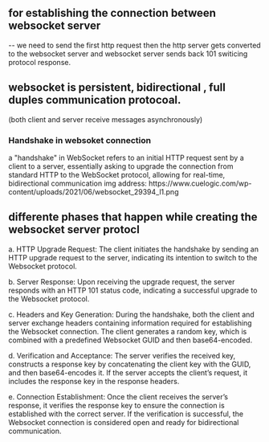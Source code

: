 ## for establishing the connection between websocket server

-- we need to send the first http request then the http server gets converted to the websocket server
and websocket server sends back 101 switicing protocol response.

## websocket is persistent, bidirectional , full duples communication protocoal.

(both client and server receive messages asynchronously)

<h3>Handshake in websoket connection </h3>
a "handshake" in WebSocket refers to an initial HTTP request sent by a client to a server, essentially asking to upgrade the connection from standard HTTP to the WebSocket protocol, allowing for real-time, bidirectional communication
img address: https://www.cuelogic.com/wp-content/uploads/2021/06/websocket_29394_l1.png

## differente phases that happen while creating the websocket server protocl

a. HTTP Upgrade Request: The client initiates the handshake by sending an HTTP upgrade request to the server, indicating its intention to switch to the Websocket protocol.

b. Server Response: Upon receiving the upgrade request, the server responds with an HTTP 101 status code, indicating a successful upgrade to the Websocket protocol.

c. Headers and Key Generation: During the handshake, both the client and server exchange headers containing information required for establishing the Websocket connection. The client generates a random key, which is combined with a predefined Websocket GUID and then base64-encoded.

d. Verification and Acceptance: The server verifies the received key, constructs a response key by concatenating the client key with the GUID, and then base64-encodes it. If the server accepts the client’s request, it includes the response key in the response headers.

e. Connection Establishment: Once the client receives the server’s response, it verifies the response key to ensure the connection is established with the correct server. If the verification is successful, the Websocket connection is considered open and ready for bidirectional communication.
